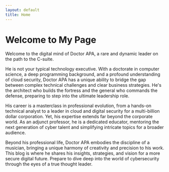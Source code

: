 ```yaml
---
layout: default
title: Home
---
```


# Welcome to My Page

Welcome to the digital mind of Doctor APA, a rare and dynamic leader on the path to the C-suite.

He is not your typical technology executive. With a doctorate in computer science, a deep programming background, and a profound understanding of cloud security, Doctor APA has a unique ability to bridge the gap between complex technical challenges and clear business strategies. He's the architect who builds the fortress and the general who commands the defense, preparing to step into the ultimate leadership role.

His career is a masterclass in professional evolution, from a hands-on technical analyst to a leader in cloud and digital security for a multi-billion dollar corporation. Yet, his expertise extends far beyond the corporate world. As an adjunct professor, he is a dedicated educator, mentoring the next generation of cyber talent and simplifying intricate topics for a broader audience.

Beyond his professional life, Doctor APA embodies the discipline of a musician, bringing a unique harmony of creativity and precision to his work. This blog is where he shares his insights, strategies, and vision for a more secure digital future. Prepare to dive deep into the world of cybersecurity through the eyes of a true thought leader.
